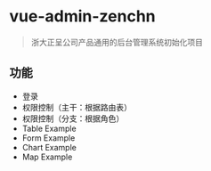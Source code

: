 # vue-admin-zenchn

> 浙大正呈公司产品通用的后台管理系统初始化项目

## 功能
- 登录
- 权限控制（主干：根据路由表）
- 权限控制（分支：根据角色）
- Table Example
- Form Example
- Chart Example
- Map Example
